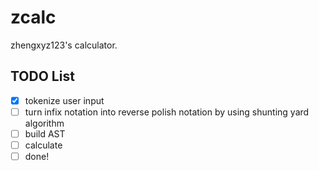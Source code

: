 # zcalc
zhengxyz123's calculator.

## TODO List

- [x] tokenize user input
- [ ] turn infix notation into reverse polish notation by using shunting yard algorithm
- [ ] build AST
- [ ] calculate
- [ ] done!
